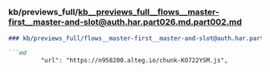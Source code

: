 ### kb/previews_full/kb__previews_full__flows__master-first__master-and-slot@auth.har.part026.md.part002.md

```md
### kb/previews_full/flows__master-first__master-and-slot@auth.har.part026.md (part 002)

```md
         "url": "https://n958200.alteg.io/chunk-KO722YSM.js",
      
```

```

```

